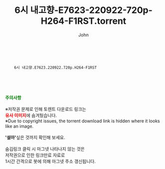 ﻿---
layout: post
title:  "    6시 내고향-E7623-220922-720p-H264-F1RST.torrent"
author: John
categories: [ TV ]
tags: [  ]
image:  
description: "    6시 내고향-E7623-220922-720p-H264-F1RST torrent 정보 공유"
toc: true
toc_sticky: true
---

<br>

        6시 내고향.E7623.220922.720p.H264-F1RST  
    
<br><br><br>
<p data-ke-size="size16"><b><span style="color: green;">주의사항</span></b><br /><br />※저작권 문제로 인해 토렌트 다운로드 링크는<br /><b><span style="color: red;">유사 이미지</span></b>에 숨겨뒀습니다.<br />※Due to copyright issues, the torrent download link is hidden where it looks like an image.<br /><br /><b>'설마'</b>싶은 것까지 확인해 보세요.<br /><br />숨김링크 클릭 시 마그넷 나타나지 않는 것은<br />저작권으로 인한 링크만료 자료로<br />1시간 간격으로 봇에 의해 마그넷 주소 갱신됩니다.</p>
